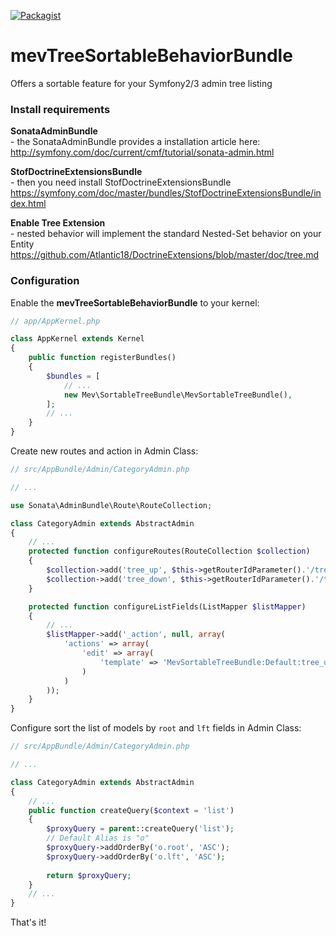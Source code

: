 [![Packagist](https://img.shields.io/packagist/l/doctrine/orm.svg?maxAge=2592000)]()

# mevTreeSortableBehaviorBundle
Offers a sortable feature for your Symfony2/3 admin tree listing

### Install requirements

**SonataAdminBundle**  
\- the SonataAdminBundle provides a installation article here:
http://symfony.com/doc/current/cmf/tutorial/sonata-admin.html

**StofDoctrineExtensionsBundle**  
\- then you need install StofDoctrineExtensionsBundle  
https://symfony.com/doc/master/bundles/StofDoctrineExtensionsBundle/index.html

**Enable Tree Extension**  
\- nested behavior will implement the standard Nested-Set behavior on your Entity  
https://github.com/Atlantic18/DoctrineExtensions/blob/master/doc/tree.md

### Configuration

Enable the **mevTreeSortableBehaviorBundle** to your kernel:

```php
// app/AppKernel.php

class AppKernel extends Kernel
{
	public function registerBundles()
	{
		$bundles = [
			// ...
			new Mev\SortableTreeBundle\MevSortableTreeBundle(),
		];
		// ...
	}
}
```

Create new routes and action in Admin Class:

```php
// src/AppBundle/Admin/CategoryAdmin.php

// ...

use Sonata\AdminBundle\Route\RouteCollection;

class CategoryAdmin extends AbstractAdmin
{
	// ...
	protected function configureRoutes(RouteCollection $collection)
	{
		$collection->add('tree_up', $this->getRouterIdParameter().'/treeup/{page_id}');
		$collection->add('tree_down', $this->getRouterIdParameter().'/treedown/{page_id}');
    }

	protected function configureListFields(ListMapper $listMapper)
	{
		// ...
		$listMapper->add('_action', null, array(
			'actions' => array(
				'edit' => array(
					'template' => 'MevSortableTreeBundle:Default:tree_up_down.html.twig'
				)
			)
		));
	}
}
```

Configure sort the list of models by `root` and `lft` fields in Admin Class:

```php
// src/AppBundle/Admin/CategoryAdmin.php

// ...

class CategoryAdmin extends AbstractAdmin
{
	// ...
	public function createQuery($context = 'list')
	{
		$proxyQuery = parent::createQuery('list');
		// Default Alias is "o"
		$proxyQuery->addOrderBy('o.root', 'ASC');
		$proxyQuery->addOrderBy('o.lft', 'ASC');
    
		return $proxyQuery;
	}
	// ...
}
```

That's it!

